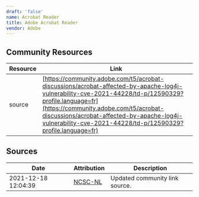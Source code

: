 ```yaml
---
draft: 'false'
name: Acrobat Reader
title: Adobe Acrobat Reader
vendor: Adobe
---
```



## Community Resources
| Resource | Link |
| --- | --- |
| source | [https://community.adobe.com/t5/acrobat-discussions/acrobat-affected-by-apache-log4j-vulnerability-cve-2021-44228/td-p/12590329?profile.language=fr](https://community.adobe.com/t5/acrobat-discussions/acrobat-affected-by-apache-log4j-vulnerability-cve-2021-44228/td-p/12590329?profile.language=fr) |


## Sources
| Date | Attribution | Description |
| --- | --- | --- |
| 2021-12-18 12:04:39 | [NCSC-NL](https://github.com/NCSC-NL/log4shell/blob/main/software/README.md) | Updated community link source.  |
